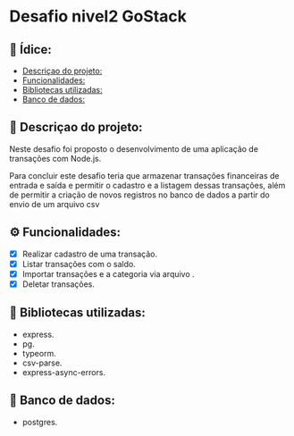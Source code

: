 # Desafio nivel2 GoStack

## :page_with_curl: Ídice: 
  - [Descriçao do projeto:](#memo-descriçao-do-projeto)
  - [Funcionalidades:](#gear-funcionalidades)
  - [Bibliotecas utilizadas:](#file_folder-bibliotecas-utilizadas)
-  [Banco de dados:](#floppy_disk-banco-de-dados)

## :memo:   Descriçao do projeto:

Neste desafio foi proposto o desenvolvimento de uma aplicação de transações com Node.js.

Para concluir este desafio teria que armazenar transações financeiras de entrada e saída e permitir o cadastro e a listagem dessas transações,
além de permitir a criação de novos registros no banco de dados a partir do envio de um arquivo csv

## :gear: Funcionalidades:

- [X] Realizar cadastro de uma transação.
- [X] Listar transações com o saldo.
- [X] Importar transações e a categoria via arquivo .
- [X] Deletar transações.

## :file_folder: Bibliotecas utilizadas: 
- express.
- pg.
- typeorm.
- csv-parse.
- express-async-errors.
## :floppy_disk: Banco de dados: 
- postgres.

